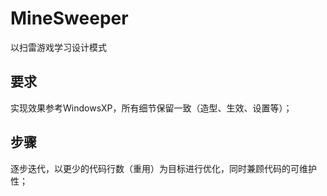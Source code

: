 # MineSweeper
以扫雷游戏学习设计模式

## 要求
实现效果参考WindowsXP，所有细节保留一致（造型、生效、设置等）；

## 步骤
逐步迭代，以更少的代码行数（重用）为目标进行优化，同时兼顾代码的可维护性；


